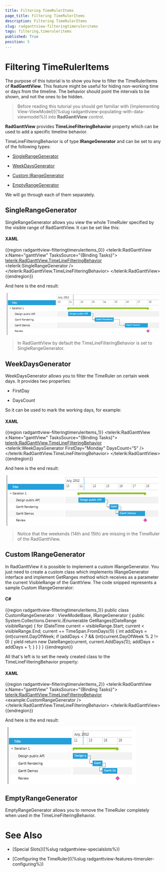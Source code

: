 ```yaml
---
title: Filtering TimeRulerItems
page_title: Filtering TimeRulerItems
description: Filtering TimeRulerItems
slug: radganttview-filteringtimeruleritems
tags: filtering,timeruleritems
published: True
position: 5
---
```


# Filtering TimeRulerItems

The purpose of this tutorial is to show you how to filter the TimeRulerItems of __RadGanttView__. This feature might be useful for hiding non-working time or days from the timeline. The behavior should point the intervals to be shown, and not the ones to be hidden.

>Before reading this tutorial you should get familiar with [Implementing View-ViewModel]({%slug radganttview-populating-with-data-viewmodel%}) into __RadGanttView__ control.

__RadGanttView__ provides __TimeLineFilteringBehavior__ property which can be used to add a specific timeline behavior.

TimeLineFilteringBehavior is of type __IRangeGenerator__ and can be set to any of the following types:

* [SingleRangeGenerator](#singlerangegenerator)

* [WeekDaysGenerator](#weekdaysgenerator)

* [Custom IRangeGenerator](#custom-irangegenerator)

* [EmptyRangeGenerator](#emptyrangegenerator)

We will go through each of them separately.

## SingleRangeGenerator

SingleRangeGenerator allows you view the whole TimeRuler specified by the visible range of RadGanttView. It can be set like this:

#### __XAML__

{{region radganttview-filteringtimeruleritems_0}}
	<telerik:RadGanttView x:Name="ganttView" TasksSource="{Binding Tasks}">
		<telerik:RadGanttView.TimeLineFilteringBehavior>
			<telerik:SingleRangeGenerator />
		</telerik:RadGanttView.TimeLineFilteringBehavior>
	</telerik:RadGanttView>
{{endregion}}

And here is the end result:

![ganttview filteringtimeruleritems 1](images/ganttview_filteringtimeruleritems_1.png)

>In RadGanttView by default the TimeLineFilteringBehavior is set to SingleRangeGenerator.

## WeekDaysGenerator

WeekDaysGenerator allows you to filter the TimeRuler on certain week days. It provides two properties:

* FirstDay

* DaysCount

So it can be used to mark the working days, for example:

#### __XAML__

{{region radganttview-filteringtimeruleritems_1}}
	<telerik:RadGanttView x:Name="ganttView" TasksSource="{Binding Tasks}">
		<telerik:RadGanttView.TimeLineFilteringBehavior>
			<telerik:WeekDaysGenerator FirstDay="Monday" DaysCount="5" />
		</telerik:RadGanttView.TimeLineFilteringBehavior>
	</telerik:RadGanttView>
{{endregion}}

And here is the end result:

![ganttview filteringtimeruleritems 2](images/ganttview_filteringtimeruleritems_2.png)

>Notice that the weekends (14th and 15th) are missing in the TimeRuler of the RadGanttView.

## Custom IRangeGenerator

In RadGanttView it is possible to implement a custom IRangeGenerator. You just need to create a custom class which implements IRangeGenerator interface and implement GetRanges method which receives as a parameter the current VisibleRange of the GanttView. The code snipped represents a sample Custom IRangeGenerator:

#### __C#__

{{region radganttview-filteringtimeruleritems_1}}
	public class CustomRangeGenerator : ViewModelBase, IRangeGenerator
	{
		public System.Collections.Generic.IEnumerable<IDateRange> GetRanges(IDateRange visibleRange)
		{
			for (DateTime current = visibleRange.Start; current < visibleRange.End; current += TimeSpan.FromDays(1))
			{
				int addDays = (int)current.DayOfWeek;
				if (addDays < 7 && (int)current.DayOfWeek % 2 != 0)
				{
					yield return new DateRange(current, current.AddDays(1));
					addDays = addDays + 1;
				}
			}
		}
	}
{{endregion}}

All that's left is to set the newly created class to the TimeLineFilteringBehavior property:

#### __XAML__

{{region radganttview-filteringtimeruleritems_2}}
	<telerik:RadGanttView x:Name="ganttView" TasksSource="{Binding Tasks}">
		<telerik:RadGanttView.TimeLineFilteringBehavior>
			<example:CustomRangeGenerator />
		</telerik:RadGanttView.TimeLineFilteringBehavior>
	</telerik:RadGanttView>
{{endregion}}

And here is the end result:

![ganttview filteringtimeruleritems 3](images/ganttview_filteringtimeruleritems_3.png)

## EmptyRangeGenerator

EmptyRangeGenerator allows you to remove the TimeRuler completely when used in the TimeLineFilteringBehavior.

# See Also

 * [Special Slots]({%slug radganttview-specialslots%})

 * [Configuring the TimeRuler]({%slug radganttview-features-timeruler-configuring%})
